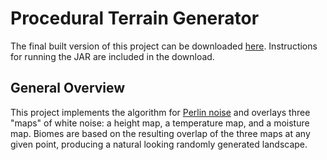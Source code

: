 # Procedural Terrain Generator
The final built version of this project can be downloaded [here](https://drive.google.com/file/d/1iZkzizjlOM2n_ktBl1WKwTf7aLxcTSsX/view?usp=sharing).
Instructions for running the JAR are included in the download.

## General Overview
This project implements the algorithm for [Perlin noise](https://en.wikipedia.org/wiki/Perlin_noise) and overlays three "maps" of white noise: a height map, a temperature map, and a moisture map.
Biomes are based on the resulting overlap of the three maps at any given point, producing a natural looking randomly generated landscape.
